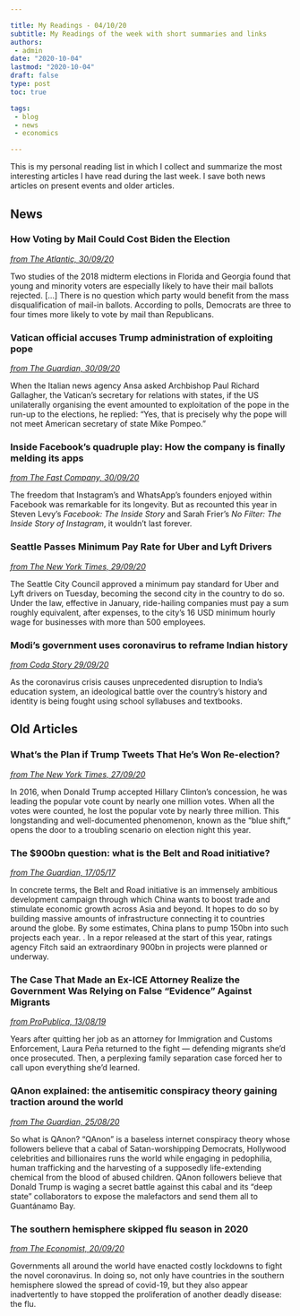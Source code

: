 ```yaml
---

title: My Readings - 04/10/20
subtitle: My Readings of the week with short summaries and links
authors: 
 - admin
date: "2020-10-04"
lastmod: "2020-10-04"
draft: false
type: post
toc: true

tags:
 - blog
 - news
 - economics

---
```


This is my personal reading list in which I collect and summarize the most interesting articles I have read during the last week. I save both news articles on present events and older articles.



## News

### How Voting by Mail Could Cost Biden the Election

[*from The Atlantic, 30/09/20*](https://www.theatlantic.com/ideas/archive/2020/09/the-democrats-vote-by-mail-conundrum/616535/)

Two studies of the 2018 midterm elections in Florida and Georgia found that young and minority voters are especially likely to have their mail ballots rejected. [...] There is no question which party would benefit from the mass disqualification of mail-in ballots. According to polls, Democrats are three to four times more likely to vote by mail than Republicans.



### Vatican official accuses Trump administration of exploiting pope

[*from The Guardian, 30/09/20*](https://www.theguardian.com/world/2020/sep/30/trump-pope-francis-vatican-mike-pompeo)

When the Italian news agency Ansa asked Archbishop Paul Richard Gallagher, the Vatican’s secretary for relations with states, if the US unilaterally organising the event amounted to exploitation of the pope in the run-up to the elections, he replied: “Yes, that is precisely why the pope will not meet American secretary of state Mike Pompeo.”



### Inside Facebook’s quadruple play: How the company is finally melding its apps

[*from The Fast Company, 30/09/20*](https://www.fastcompany.com/90555442/facebook-messenger-instagram-whatsapp-zuckerberg-privacy-integration)

The freedom that Instagram’s and WhatsApp’s founders enjoyed within Facebook was remarkable for its longevity. But as recounted this year in Steven Levy’s *Facebook: The Inside Story* and Sarah Frier’s *No Filter: The Inside Story of Instagram*, it wouldn’t last forever.



### Seattle Passes Minimum Pay Rate for Uber and Lyft Drivers

[*from The New York Times, 29/09/20*](https://www.nytimes.com/2020/09/29/business/economy/seattle-uber-lyft-drivers.html)

The Seattle City Council approved a minimum pay standard for Uber and Lyft drivers on Tuesday, becoming the second city in the country to do so. Under the law, effective in January, ride-hailing companies must pay a sum roughly equivalent, after expenses, to the city’s 16 USD minimum hourly wage for businesses with more than 500 employees.



### Modi’s government uses coronavirus to reframe Indian history

[*from Coda Story 29/09/20*](https://www.codastory.com/disinformation/india-reframing-history/)

As the coronavirus crisis causes unprecedented disruption to India’s education system, an ideological battle over the country’s history and identity is being fought using school syllabuses and textbooks.





## Old Articles

### What’s the Plan if Trump Tweets That He’s Won Re-election?

[*from The New York Times, 27/09/20*](https://www.nytimes.com/2020/09/27/opinion/social-media-trump-election.html)

In 2016, when Donald Trump accepted Hillary Clinton’s concession, he was leading the popular vote count by nearly one million votes. When all the votes were counted, he lost the popular vote by nearly three million. This longstanding and well-documented phenomenon, known as the “blue shift,” opens the door to a troubling scenario on election night this year.



### The $900bn question: what is the Belt and Road initiative?

[*from The Guardian, 17/05/17*](https://www.theguardian.com/world/2017/may/12/the-900bn-question-what-is-the-belt-and-road-initiative)

In concrete terms, the Belt and Road initiative is an immensely ambitious development campaign through which China wants to boost trade and stimulate economic growth across Asia and beyond. It hopes to do so by building massive amounts of infrastructure connecting it to countries around the globe. By some estimates, China plans to pump 150bn into such projects each year. . In a repor released at the start of this year, ratings agency Fitch said an extraordinary ​900bn in projects were planned or underway.



### The Case That Made an Ex-ICE Attorney Realize the Government Was Relying on False “Evidence” Against Migrants

[*from ProPublica, 13/08/19*](https://www.propublica.org/article/laura-pena-gang-database-the-case-that-made-an-ex-ice-attorney-realize-the-government-was-relying-on-false-evidence-against-migrants?)

Years after quitting her job as an attorney for Immigration and Customs Enforcement, Laura Peña returned to the fight — defending migrants she’d once prosecuted. Then, a perplexing family separation case forced her to call upon everything she’d learned.



### QAnon explained: the antisemitic conspiracy theory gaining traction around the world

[*from The Guardian, 25/08/20*](https://www.theguardian.com/us-news/2020/aug/25/qanon-conspiracy-theory-explained-trump-what-is)

So what is QAnon? “QAnon” is a baseless internet conspiracy theory whose followers believe that a cabal of Satan-worshipping Democrats, Hollywood celebrities and billionaires runs the world while engaging in pedophilia, human trafficking and the harvesting of a supposedly life-extending chemical from the blood of abused children. QAnon followers believe that Donald Trump is waging a secret battle against this cabal and its “deep state” collaborators to expose the malefactors and send them all to Guantánamo Bay.



### The southern hemisphere skipped flu season in 2020

[*from The Economist, 20/09/20*](https://www.economist.com/graphic-detail/2020/09/12/the-southern-hemisphere-skipped-flu-season-in-2020)

Governments all around the world have enacted costly lockdowns to fight the novel coronavirus. In doing so, not only have countries in the southern hemisphere slowed the spread of covid-19, but they also appear inadvertently to have stopped the proliferation of another deadly disease: the flu.


